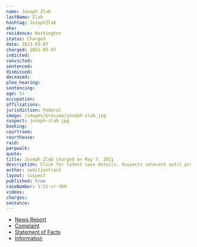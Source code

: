 ```yaml
---
name: Joseph Zlab
lastName: Zlab
hashtag: JosephZlab
aka:
residence: Washington
status: Charged
date: 2021-05-07
charged: 2021-05-07
indicted:
convicted: 
sentenced:
dismissed: 
deceased:
plea_hearing:
sentencing:
age: 51
occupation:
affiliations:
jurisdiction: Federal
image: /images/preview/joseph-zlab.jpg
suspect: joseph-zlab.jpg
booking:
courtroom:
courthouse:
raid:
perpwalk:
quote:
title: Joseph Zlab charged on May 7, 2021
description: Click for latest case details. Suspects innocent until proven guilty.
author: seditiontrack
layout: suspect
published: true
caseNumber: 1:21-cr-389
videos:
charges:
sentence:
---
```

- [News Report](https://www.theolympian.com/news/state/washington/article251432728.html)
- [Complaint](https://www.justice.gov/usao-dc/case-multi-defendant/file/1394226/download)
- [Statement of Facts](https://www.justice.gov/usao-dc/case-multi-defendant/file/1394231/download)
- [Information](https://www.justice.gov/usao-dc/case-multi-defendant/file/1414716/download)
